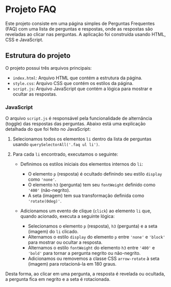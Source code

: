 # Projeto FAQ

Este projeto consiste em uma página simples de Perguntas Frequentes (FAQ) com uma lista de perguntas e respostas, onde as respostas são reveladas ao clicar nas perguntas. A aplicação foi construída usando HTML, CSS e JavaScript.

## Estrutura do projeto

O projeto possui três arquivos principais:

- `index.html`: Arquivo HTML que contém a estrutura da página.
- `style.css`: Arquivo CSS que contém os estilos da página.
- `script.js`: Arquivo JavaScript que contém a lógica para mostrar e ocultar as respostas.

### JavaScript

O arquivo `script.js` é responsável pela funcionalidade de alternância (toggle) das respostas das perguntas. Abaixo está uma explicação detalhada do que foi feito no JavaScript:

1. Selecionamos todos os elementos `li` dentro da lista de perguntas usando `querySelectorAll('.faq ul li')`.

2. Para cada `li` encontrado, executamos o seguinte:

   - Definimos os estilos iniciais dos elementos internos do `li`:

     - O elemento `p` (resposta) é ocultado definindo seu estilo `display` como `'none'`.
     - O elemento `h3` (pergunta) tem seu `fontWeight` definido como `'400'` (não-negrito).
     - A seta (imagem) tem sua transformação definida como `'rotate(0deg)'`.

   - Adicionamos um evento de clique (`click`) ao elemento `li` que, quando acionado, executa a seguinte lógica:
     - Selecionamos o elemento `p` (resposta), `h3` (pergunta) e a seta (imagem) do `li` clicado.
     - Alternamos o estilo `display` do elemento `p` entre `'none'` e `'block'` para mostrar ou ocultar a resposta.
     - Alternamos o estilo `fontWeight` do elemento `h3` entre `'400'` e `'bold'` para tornar a pergunta negrito ou não-negrito.
     - Adicionamos ou removemos a classe CSS `arrow-rotate` à seta (imagem) para rotacioná-la em 180 graus.

Desta forma, ao clicar em uma pergunta, a resposta é revelada ou ocultada, a pergunta fica em negrito e a seta é rotacionada.
